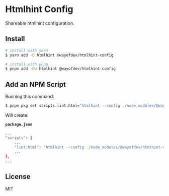 # Htmlhint Config

Shareable htmlhint configuration.

## Install

```bash
# install with yarn
$ yarn add -D htmlhint @wayofdev/htmlhint-config

# install with pnpm
$ pnpm add -Dw htmlhint @wayofdev/htmlhint-config
```

## Add an NPM Script

Running this command:

```bash
$ pnpm pkg set scripts.lint:html="htmlhint --config ./node_modules/@wayofdev/htmlhint-config/index.json **/*.html"
```

Will create:

**`package.json`**

```bash
...
"scripts": {
    ...
    "lint:html": "htmlhint --config ./node_modules/@wayofdev/htmlhint-config/index.json **/*.html"
    ...
},
...
```

## License

MIT
